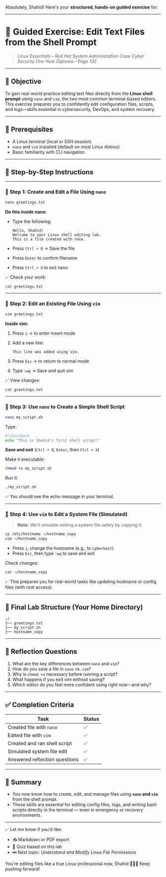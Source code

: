 Absolutely, Shahid! Here's your **structured, hands-on guided exercise** for:

---

# 🧪 **Guided Exercise: Edit Text Files from the Shell Prompt**

> *Linux Essentials – Red Hat System Administration*
> *Craw Cyber Security One-Year Diploma – Page 132*

---

## 🎯 Objective

To gain real-world practice editing text files directly from the **Linux shell prompt** using `nano` and `vim`, the two most common terminal-based editors. This exercise prepares you to confidently edit configuration files, scripts, and logs—skills essential in cybersecurity, DevOps, and system recovery.

---

## 🧰 Prerequisites

* A Linux terminal (local or SSH session)
* `nano` and `vim` installed (default on most Linux distros)
* Basic familiarity with CLI navigation

---

## 🧭 Step-by-Step Instructions

---

### 🔹 **Step 1: Create and Edit a File Using `nano`**

```bash
nano greetings.txt
```

**Do this inside nano:**

* Type the following:

  ```
  Hello, Shahid!
  Welcome to your Linux shell editing lab.
  This is a file created with nano.
  ```
* Press `Ctrl + O` → Save the file
* Press `Enter` to confirm filename
* Press `Ctrl + X` to exit nano

✅ Check your work:

```bash
cat greetings.txt
```

---

### 🔹 **Step 2: Edit an Existing File Using `vim`**

```bash
vim greetings.txt
```

**Inside vim:**

1. Press `i` → to enter insert mode
2. Add a new line:

   ```
   This line was added using vim.
   ```
3. Press `Esc` → to return to normal mode
4. Type `:wq` → Save and quit vim

✅ View changes:

```bash
cat greetings.txt
```

---

### 🔹 **Step 3: Use `nano` to Create a Simple Shell Script**

```bash
nano my_script.sh
```

Type:

```bash
#!/bin/bash
echo "This is Shahid's first shell script!"
```

**Save and exit** (`Ctrl + O`, `Enter`, then `Ctrl + X`)

Make it executable:

```bash
chmod +x my_script.sh
```

Run it:

```bash
./my_script.sh
```

✅ You should see the echo message in your terminal.

---

### 🔹 **Step 4: Use `vim` to Edit a System File (Simulated)**

> **Note:** We'll simulate editing a system file safely by copying it.

```bash
cp /etc/hostname ~/hostname_copy
vim ~/hostname_copy
```

* Press `i`, change the hostname (e.g., to `cyberhost`)
* Press `Esc`, then type `:wq` to save and exit

Check changes:

```bash
cat ~/hostname_copy
```

✅ This prepares you for real-world tasks like updating hostname or config files (with root access).

---

## 📂 Final Lab Structure (Your Home Directory)

```text
~/ 
├── greetings.txt
├── my_script.sh
├── hostname_copy
```

---

## 🧠 Reflection Questions

1. What are the key differences between `nano` and `vim`?
2. How do you save a file in `nano` vs. `vim`?
3. Why is `chmod +x` necessary before running a script?
4. What happens if you exit vim without saving?
5. Which editor do you feel more confident using right now—and why?

---

## ✅ Completion Criteria

| Task                          | Status |
| ----------------------------- | ------ |
| Created file with `nano`      | ✅      |
| Edited file with `vim`        | ✅      |
| Created and ran shell script  | ✅      |
| Simulated system file edit    | ✅      |
| Answered reflection questions | ✅      |

---

## 📎 Summary

* You now know how to create, edit, and manage files using **`nano` and `vim`** from the shell prompt.
* These skills are essential for editing config files, logs, and writing bash scripts directly in the terminal — even in emergency or recovery environments.

---

✅ Let me know if you'd like:

* 📥 Markdown or PDF export
* 🧠 Quiz based on this lab
* ⏭️ Next topic: *Understand and Modify Linux File Permissions*

You're editing files like a true Linux professional now, Shahid 🧑‍💻📝 Keep pushing forward!
